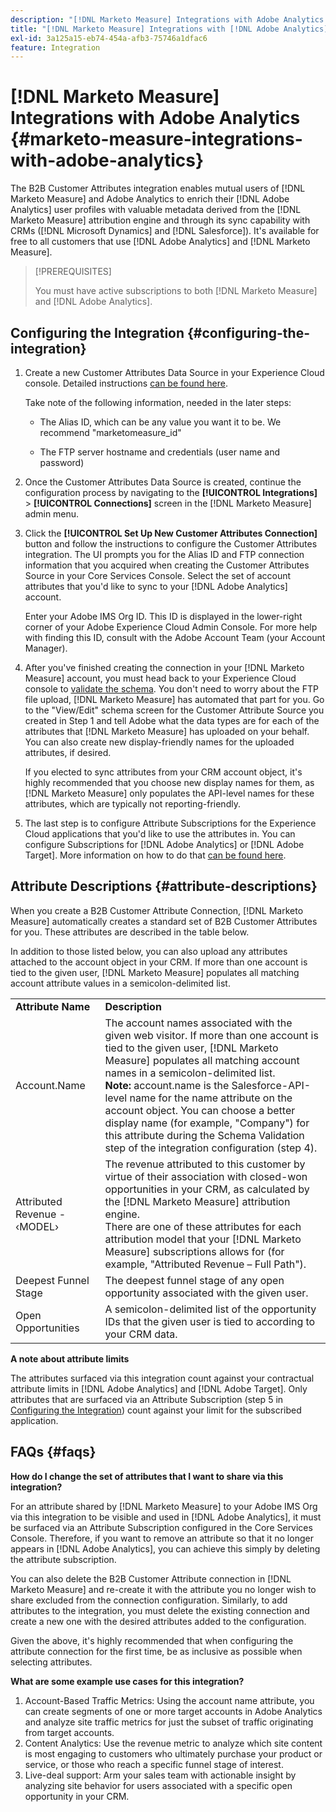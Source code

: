 ```yaml
---
description: "[!DNL Marketo Measure] Integrations with Adobe Analytics - [!DNL Marketo Measure]"
title: "[!DNL Marketo Measure] Integrations with [!DNL Adobe Analytics]"
exl-id: 3a125a15-eb74-454a-afb3-75746a1dfac6
feature: Integration
---
```

# [!DNL Marketo Measure] Integrations with Adobe Analytics {#marketo-measure-integrations-with-adobe-analytics}

The B2B Customer Attributes integration enables mutual users of [!DNL Marketo Measure] and Adobe Analytics to enrich their [!DNL Adobe Analytics] user profiles with valuable metadata derived from the [!DNL Marketo Measure] attribution engine and through its sync capability with CRMs ([!DNL Microsoft Dynamics] and [!DNL Salesforce]). It's available for free to all customers that use [!DNL Adobe Analytics] and [!DNL Marketo Measure].

>[!PREREQUISITES]
>
>You must have active subscriptions to both [!DNL Marketo Measure] and [!DNL Adobe Analytics].

## Configuring the Integration {#configuring-the-integration}

1. Create a  new Customer Attributes Data Source in your Experience Cloud console. Detailed instructions [can be found here](https://experienceleague.adobe.com/docs/core-services/interface/services/customer-attributes/t-crs-usecase.html).

   Take note of the following information, needed in the later steps:

   * The Alias ID, which can be any value you want it to be. We recommend "marketomeasure_id"

   * The FTP server hostname and credentials (user name and password)

1. Once the Customer Attributes Data Source is created, continue the configuration process by navigating to the **[!UICONTROL Integrations]** > **[!UICONTROL Connections]** screen in the [!DNL Marketo Measure] admin menu.

1. Click the **[!UICONTROL Set Up New Customer Attributes Connection]** button and follow the instructions to configure the Customer Attributes integration. The UI prompts you for the Alias ID and FTP connection information that you acquired when creating the Customer Attributes Source in your Core Services Console. Select the set of account attributes that you'd like to sync to your [!DNL Adobe Analytics] account.

   Enter your Adobe IMS Org ID. This ID is displayed in the lower-right corner of your Adobe Experience Cloud Admin Console. For more help with finding this ID, consult with the Adobe Account Team (your Account Manager).

1. After you've finished creating the connection in your [!DNL Marketo Measure] account, you must head back to your Experience Cloud console to [validate the schema](https://experienceleague.adobe.com/docs/core-services/interface/services/customer-attributes/validate-schema.html?lang=en). You don't need to worry about the FTP file upload, [!DNL Marketo Measure] has automated that part for you. Go to the "View/Edit" schema screen for the Customer Attribute Source you created in Step 1 and tell Adobe what the data types are for each of the attributes that [!DNL Marketo Measure] has uploaded on your behalf. You can also create new display-friendly names for the uploaded attributes, if desired.

   If you elected to sync attributes from your CRM account object, it's highly recommended that you choose new display names for them, as [!DNL Marketo Measure] only populates the API-level names for these attributes, which are typically not reporting-friendly.

1. The last step is to configure Attribute Subscriptions for the Experience Cloud applications that you'd like to use the attributes in. You can configure Subscriptions for [!DNL Adobe Analytics] or [!DNL Adobe Target].  More information on how to do that [can be found here](https://experienceleague.adobe.com/docs/core-services/interface/services/customer-attributes/subscription.html).

## Attribute Descriptions {#attribute-descriptions}

When you create a B2B Customer Attribute Connection, [!DNL Marketo Measure] automatically creates a standard set of B2B Customer Attributes for you. These attributes are described in the table below.

In addition to those listed below, you can also upload any attributes attached to the account object in your CRM. If more than one account is tied to the given user, [!DNL Marketo Measure] populates all matching account attribute values in a semicolon-delimited list.

<table> 
 <colgroup> 
  <col> 
  <col> 
 </colgroup> 
 <tbody> 
  <tr> 
   <td><b>Attribute Name</b></td> 
   <td><b>Description</b></td>
  </tr> 
  <tr> 
   <td>Account.Name</td> 
   <td>The account names associated with the given web visitor. If more than one account is tied to the given user, [!DNL Marketo Measure] populates all matching account names in a semicolon-delimited list.<br/>
   <strong>Note:</strong> account.name is the Salesforce-API-level name for the name attribute on the account object. You can choose a better display name (for example, "Company") for this attribute during the Schema Validation step of the integration configuration (step 4).</td>
  </tr>
  <tr> 
   <td>Attributed Revenue - &#8249;MODEL&#8250;</td> 
   <td>The revenue attributed to this customer by virtue of their association with closed-won opportunities in your CRM, as calculated by the [!DNL Marketo Measure] attribution engine.<br/>
   There are one of these attributes for each attribution model that your [!DNL Marketo Measure] subscriptions allows for (for example, "Attributed Revenue – Full Path").</td>
  </tr>
  <tr> 
   <td>Deepest Funnel Stage</td> 
   <td>The deepest funnel stage of any open opportunity associated with the given user.</td>
  </tr>
  <tr> 
   <td>Open Opportunities</td> 
   <td>A semicolon-delimited list of the opportunity IDs that the given user is tied to according to your CRM data.</td>
  </tr> 
 </tbody> 
</table>

**A note about attribute limits**

The attributes surfaced via this integration count against your contractual attribute limits in [!DNL Adobe Analytics] and [!DNL Adobe Target]. Only attributes that are surfaced via an Attribute Subscription (step 5 in [Configuring the Integration](#configuring-the-integration)) count against your limit for the subscribed application.

## FAQs {#faqs}

**How do I change the set of attributes that I want to share via this integration?**

For an attribute shared by [!DNL Marketo Measure] to your Adobe IMS Org via this integration to be visible and used in [!DNL Adobe Analytics], it must be surfaced via an Attribute Subscription configured in the Core Services Console. Therefore, if you want to remove an attribute so that it no longer appears in [!DNL Adobe Analytics], you can achieve this simply by deleting the attribute subscription.  

You can also delete the B2B Customer Attribute connection in [!DNL Marketo Measure] and re-create it with the attribute you no longer wish to share excluded from the connection configuration. Similarly, to add attributes to the integration, you must delete the existing connection and create a new one with the desired attributes added to the configuration.  

Given the above, it's highly recommended that when configuring the attribute connection for the first time, be as inclusive as possible when selecting attributes.

**What are some example use cases for this integration?**

1. Account-Based Traffic Metrics: Using the account name attribute, you can create segments of one or more target accounts in Adobe Analytics and analyze site traffic metrics for just the subset of traffic originating from target accounts.
1. Content Analytics: Use the revenue metric to analyze which site content is most engaging to customers who ultimately purchase your product or service, or those who reach a specific funnel stage of interest.
1. Live-deal support: Arm your sales team with actionable insight by analyzing site behavior for users associated with a specific open opportunity in your CRM.
